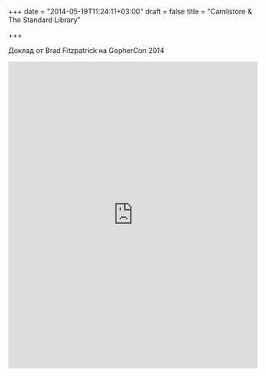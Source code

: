 +++
date = "2014-05-19T11:24:11+03:00"
draft = false
title = "Camlistore & The Standard Library"

+++

<p>Доклад от&nbsp;Brad Fitzpatrick на GopherCon 2014</p>
 <iframe width="100%" height="620" src="https://www.youtube.com/embed/D6okO8Qzusk" frameborder="0" allowfullscreen></iframe>